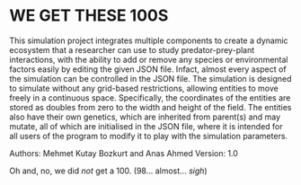# WE GET THESE 100S

This simulation project integrates multiple components to create a dynamic ecosystem that a researcher can use to
study predator-prey-plant interactions, with the ability to add or remove any species or environmental factors easily
by editing the given JSON file. Infact, almost every aspect of the simulation can be controlled in the JSON file.
The simulation is designed to simulate without any grid-based restrictions, allowing entities to move freely in a
continuous space. Specifically, the coordinates of the entities are stored as doubles from zero to the width and height
of the field. The entities also have their own genetics, which are inherited from parent(s) and may mutate,
all of which are initialised in the JSON file, where it is intended for all users of the program to modify it
to play with the simulation parameters.

Authors: Mehmet Kutay Bozkurt and Anas Ahmed
Version: 1.0

Oh and, no, we did _not_ get a 100.
(98... almost... _sigh_)
